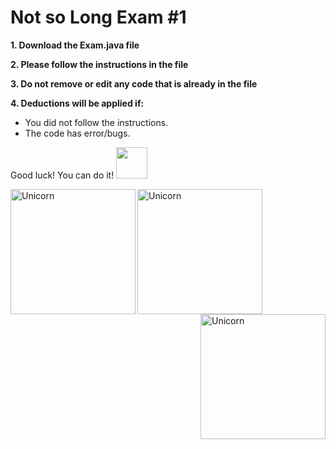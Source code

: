 # Not so Long Exam #1

**1. Download the Exam.java file**  

**2. Please follow the instructions in the file** 

**3. Do not remove or edit any code that is already in the file** 

**4. Deductions will be applied if:** 

- You did not follow the instructions.
- The code has error/bugs.

Good luck! You can do it! <img src="https://media.giphy.com/media/VgCDAzcKvsR6OM0uWg/giphy.gif" width="50" />

<img align="left" width=200px alt="Unicorn" src="https://media4.giphy.com/media/KztT2c4u8mYYUiMKdJ/200.webp?cid=ecf05e47d58zqgktot00yjcj2foe4lb6kqjmr8ofls9whzxu&rid=200.webp&ct=g"/>

<img align="center" width=200px alt="Unicorn" src="https://media3.giphy.com/media/Y3wzF9erUbjfvs3QFo/200w.webp?cid=ecf05e47o8nlgy4qxxlq00zw19typkw5vr929z0mv02ors3v&rid=200w.webp&ct=g"/>

<img align="right" width=200px alt="Unicorn" src="https://media1.giphy.com/media/ZdHsPsHUdWr882Uu85/200w.webp?cid=ecf05e47o8nlgy4qxxlq00zw19typkw5vr929z0mv02ors3v&rid=200w.webp&ct=g"/>








